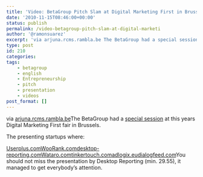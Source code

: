 ```yaml
---
title: 'Video: BetaGroup Pitch Slam at Digital Marketing First in Brussels'
date: '2010-11-15T08:46:00+00:00'
status: publish
permalink: /video-betagroup-pitch-slam-at-digital-marketi
author: '@ramonsuarez'
excerpt: 'via arjuna.rcms.rambla.be The BetaGroup had a special session at this years Digital Marketing First fair in Brussels. The presenting startups where: Userplus.com WooRank.com desktop-reporting.com Wataro.com tinkertouch.com adlogix.eu dialogfeed.co...'
type: post
id: 210
categories:
tags:
    - betagroup
    - english
    - Entrepreneurship
    - pitch
    - presentation
    - videos
post_format: []
---
```

via [arjuna.rcms.rambla.be](http://arjuna.rcms.rambla.be/webinar/36578)The BetaGroup had a [special session](http://www.betagroup.be/2010/10/12/dmf-digital-marketing-first/) at this years Digital Marketing First fair in Brussels.

The presenting startups where:

[Userplus.com](http://userplus.com/)[WooRank.com](http://www.WooRank.com)[desktop-reporting.com](http://www.desktop-reporting.com)[Wataro.com](http://www.Wataro.com)[tinkertouch.com](http://www.tinkertouch.com)[adlogix.eu](http://www.adlogix.eu)[dialogfeed.com](http://dialogfeed.com/)You should not miss the presentation by Desktop Reporting (min. 29.55), it managed to get everybody’s attention.


